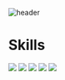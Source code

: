 ![header](https://capsule-render.vercel.app/api?type=Waving&text=Hi!%20I'm%20Jihun%Kim&color=auto&customColorList=9&height=200&fontAlignY=40&fontColor=ffffff)


# Skills  
<img src="https://img.shields.io/badge/Python-3776AB?style=flat-square&logo=Python&logoColor=white"/> <img src="https://img.shields.io/badge/Pytorch-3776AB?style=flat-square&logo=Pytorch&logoColor=white"/> <img src="https://img.shields.io/badge/PySpark-E25A1C?style=flat-square&logo=apachespark&logoColor=white"/> <img src="https://img.shields.io/badge/MySQL-CC2927?style=flat-square&logo=MySQL&logoColor=white"/> <img src="https://img.shields.io/badge/Excel-217346?style=flat-square&logo=microsoftexcel&logoColor=white"/>


